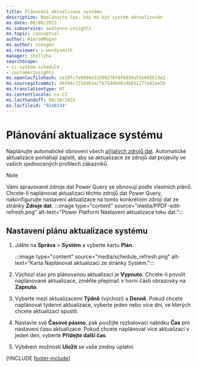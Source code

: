 ```yaml
---
title: Plánování aktualizace systému
description: Naplánujte čas, kdy má být systém aktualizován
ms.date: 08/09/2022
ms.subservice: audience-insights
ms.topic: conceptual
author: NimrodMagen
ms.author: nimagen
ms.reviewer: v-wendysmith
manager: shellyha
searchScope:
- ci-system-schedule
- customerInsights
ms.openlocfilehash: ce10fcfe9906d33209270f8f6930a51b045b13e2
ms.sourcegitcommit: 49394c7216db1ec7b754db6014b651177e82ae5b
ms.translationtype: HT
ms.contentlocale: cs-CZ
ms.lasthandoff: 08/10/2022
ms.locfileid: "9246334"
---
```

# <a name="schedule-system-refresh"></a>Plánování aktualizace systému

Naplánujte automatické obnovení všech [přijatých zdrojů dat](data-sources.md). Automatické aktualizace pomáhají zajistit, aby se aktualizace ze zdrojů dat projevily ve vašich sjednocených profilech zákazníků.

> [!NOTE]
> Vámi spravované zdroje dat Power Query se obnovují podle vlastních plánů. Chcete-li naplánovat aktualizaci těchto zdrojů dat Power Query, nakonfigurujte nastavení aktualizace na tomto konkrétním zdroji dat ze stránky **Zdroje dat**.
> :::image type="content" source="media/PPDF-edit-refresh.png" alt-text="Power Platform Nastavení aktualizace toku dat.":::

## <a name="set-system-refresh-schedule"></a>Nastavení plánu aktualizace systému

1. Jděte na **Správa** > **Systém** a vyberte kartu **Plán**.

   :::image type="content" source="media/schedule_refresh.png" alt-text="Karta Naplánovat aktualizaci ze stránky Systém.":::

1. Výchozí stav pro plánovanou aktualizaci je **Vypnuto**. Chcete-li povolit naplánované aktualizace, změňte přepínač v horní části obrazovky na **Zapnuto**.

1. Vyberte mezi aktualizacemi **Týdně** (výchozí) a **Denně**. Pokud chcete naplánovat týdenní aktualizace, vyberte jeden nebo více dní, ve kterých chcete aktualizaci spustit.

1. Nastavte své **Časové pásmo**, pak použijte rozbalovací nabídku **Čas** pro nastavení času aktualizace. Pokud chcete naplánovat více aktualizací v jeden den, vyberte **Přidejte další čas**.

1. Výběrem možnosti **Uložit** se vaše změny uplatní.

[!INCLUDE [footer-include](includes/footer-banner.md)]
